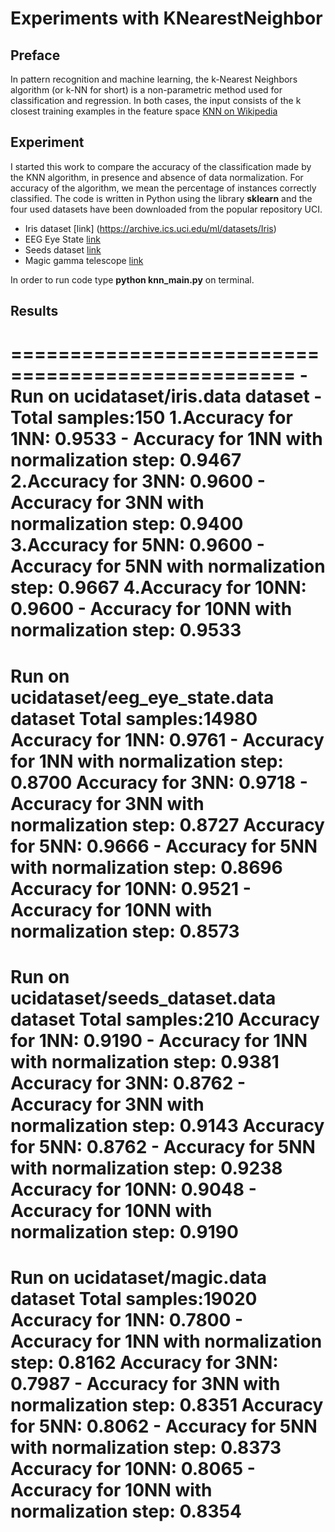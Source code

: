 # Experiments with KNearestNeighbor #

## Preface ##
In pattern recognition and machine learning, the k-Nearest Neighbors algorithm (or k-NN for short) is a non-parametric method used for classification and regression. In both cases, the input consists of the k closest training examples in the feature space
[KNN on Wikipedia](https://en.wikipedia.org/wiki/K-nearest_neighbors_algorithm)

## Experiment ##
I started this work to compare the accuracy of the classification made by the KNN algorithm, in presence and absence of data normalization. For accuracy of the algorithm, we mean the percentage of instances correctly classified.
The code is written in Python using the library **sklearn** and the four used datasets have been downloaded from the popular repository UCI. 
* Iris dataset [link] (https://archive.ics.uci.edu/ml/datasets/Iris)
* EEG Eye State [link](https://archive.ics.uci.edu/ml/datasets/EEG+Eye+State)
* Seeds dataset [link](https://archive.ics.uci.edu/ml/datasets/seeds)
* Magic gamma telescope [link](https://archive.ics.uci.edu/ml/datasets/MAGIC+Gamma+Telescope)

In order to run code type **python knn_main.py** on terminal.

## Results ##
==================================================
-Run on ucidataset/iris.data dataset
-Total samples:150
1.Accuracy for 1NN: 0.9533 - Accuracy for 1NN with normalization step: 0.9467
2.Accuracy for 3NN: 0.9600 - Accuracy for 3NN with normalization step: 0.9400
3.Accuracy for 5NN: 0.9600 - Accuracy for 5NN with normalization step: 0.9667
4.Accuracy for 10NN: 0.9600 - Accuracy for 10NN with normalization step: 0.9533
==================================================
Run on ucidataset/eeg_eye_state.data dataset
Total samples:14980
Accuracy for 1NN: 0.9761 - Accuracy for 1NN with normalization step: 0.8700
Accuracy for 3NN: 0.9718 - Accuracy for 3NN with normalization step: 0.8727
Accuracy for 5NN: 0.9666 - Accuracy for 5NN with normalization step: 0.8696
Accuracy for 10NN: 0.9521 - Accuracy for 10NN with normalization step: 0.8573
==================================================
Run on ucidataset/seeds_dataset.data dataset
Total samples:210
Accuracy for 1NN: 0.9190 - Accuracy for 1NN with normalization step: 0.9381
Accuracy for 3NN: 0.8762 - Accuracy for 3NN with normalization step: 0.9143
Accuracy for 5NN: 0.8762 - Accuracy for 5NN with normalization step: 0.9238
Accuracy for 10NN: 0.9048 - Accuracy for 10NN with normalization step: 0.9190
==================================================
Run on ucidataset/magic.data dataset
Total samples:19020
Accuracy for 1NN: 0.7800 - Accuracy for 1NN with normalization step: 0.8162
Accuracy for 3NN: 0.7987 - Accuracy for 3NN with normalization step: 0.8351
Accuracy for 5NN: 0.8062 - Accuracy for 5NN with normalization step: 0.8373
Accuracy for 10NN: 0.8065 - Accuracy for 10NN with normalization step: 0.8354
==================================================
